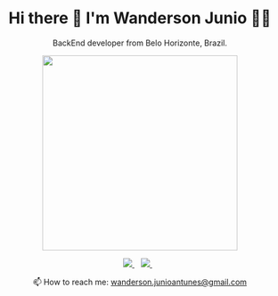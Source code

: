 <h1 align='center'>
  Hi there 👋 I'm Wanderson Junio 👨‍💻
</h1>

<p align='center'>
  BackEnd developer from Belo Horizonte, Brazil.
</p>

<p align='center'>
  <a href="#"><img src="https://github-readme-stats.vercel.app/api?username=wandersonjunio&show_icons=true&count_private=true&theme=radical" width="350"></a>
</p>

<p align='center'>
  <a href="https://wa.me/5531972008240?text=Olá!%20Wanderson">
    <img src="https://img.shields.io/badge/WHATSAPP-%2325D366.svg?&style=for-the-badge&logo=whatsapp&logoColor=white" />    
  </a>&nbsp;&nbsp;
  <a href="https://www.linkedin.com/in/wandersonantunes/">
    <img src="https://img.shields.io/badge/linkedin-%230077B5.svg?&style=for-the-badge&logo=linkedin&logoColor=white" />
  </a>&nbsp;&nbsp;
</p>

<p align='center'>
  📫 How to reach me: <a href='mailto:wanderson.junioantunes@gmail.com'>wanderson.junioantunes@gmail.com</a>
</p>
